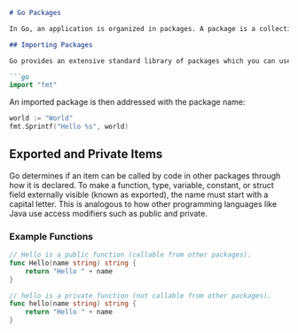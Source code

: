 
```markdown
# Go Packages

In Go, an application is organized in packages. A package is a collection of source files located in the same folder. All source files in a folder must have the same package name at the top of the file. By convention, packages are named to be the same as the folder they are located in.

## Importing Packages

Go provides an extensive standard library of packages which you can use in your program using the `import` keyword. Standard library packages are imported using their name.

```go
import "fmt"
```

An imported package is then addressed with the package name:

```go
world := "World"
fmt.Sprintf("Hello %s", world)
```

## Exported and Private Items

Go determines if an item can be called by code in other packages through how it is declared. To make a function, type, variable, constant, or struct field externally visible (known as exported), the name must start with a capital letter. This is analogous to how other programming languages like Java use access modifiers such as public and private.

### Example Functions

```go
// Hello is a public function (callable from other packages).
func Hello(name string) string {
    return "Hello " + name
}

// hello is a private function (not callable from other packages).
func hello(name string) string {
    return "Hello " + name
}
```
```

